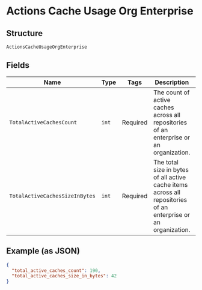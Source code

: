 
# Actions Cache Usage Org Enterprise

## Structure

`ActionsCacheUsageOrgEnterprise`

## Fields

| Name | Type | Tags | Description | Getter | Setter |
|  --- | --- | --- | --- | --- | --- |
| `TotalActiveCachesCount` | `int` | Required | The count of active caches across all repositories of an enterprise or an organization. | int getTotalActiveCachesCount() | setTotalActiveCachesCount(int totalActiveCachesCount) |
| `TotalActiveCachesSizeInBytes` | `int` | Required | The total size in bytes of all active cache items across all repositories of an enterprise or an organization. | int getTotalActiveCachesSizeInBytes() | setTotalActiveCachesSizeInBytes(int totalActiveCachesSizeInBytes) |

## Example (as JSON)

```json
{
  "total_active_caches_count": 190,
  "total_active_caches_size_in_bytes": 42
}
```

